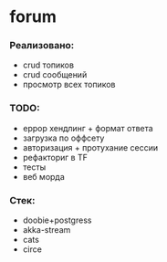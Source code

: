 # forum

### Реализовано:
* crud топиков
* crud сообщений
* просмотр всех топиков 

### TODO:
* еррор хендлинг + формат ответа 
* загрузка по оффсету
* авторизация + протухание сессии 
* рефакториг в TF
* тесты
* веб морда

### Стек:
* doobie+postgress
* akka-stream
* cats 
* circe

